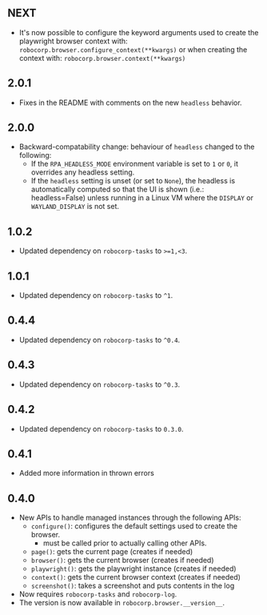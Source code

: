 NEXT
-----------------------------

- It's now possible to configure the keyword arguments used to create the playwright browser context with:
    `robocorp.browser.configure_context(**kwargs)` 
    or when creating the context with:
    `robocorp.browser.context(**kwargs)`
  

2.0.1
-----------------------------

- Fixes in the README with comments on the new `headless` behavior.

2.0.0
-----------------------------

- Backward-compatability change: behaviour of `headless` changed to the following:
    - If the `RPA_HEADLESS_MODE` environment variable is set to `1` or `0`, it overrides any headless setting.
    - If the `headless` setting is unset (or set to `None`), the headless is automatically computed so that
      the UI is shown (i.e.: headless=False) unless running in a Linux VM where the `DISPLAY` or `WAYLAND_DISPLAY` is not set.

1.0.2
-----------------------------

- Updated dependency on `robocorp-tasks` to `>=1,<3`.

1.0.1
-----------------------------

- Updated dependency on `robocorp-tasks` to `^1`.

0.4.4
-----------------------------

- Updated dependency on `robocorp-tasks` to `^0.4`.

0.4.3
-----------------------------

- Updated dependency on `robocorp-tasks` to `^0.3`.

0.4.2
-----------------------------

- Updated dependency on `robocorp-tasks` to `0.3.0`.


0.4.1
-----------------------------

- Added more information in thrown errors

0.4.0
-----------------------------

- New APIs to handle managed instances through the following APIs:
    - `configure()`: configures the default settings used to create the browser.
        - must be called prior to actually calling other APIs.
    - `page()`: gets the current page (creates if needed)
    - `browser()`: gets the current browser (creates if needed)
    - `playwright()`: gets the playwright instance (creates if needed)
    - `context()`: gets the current browser context (creates if needed)
    - `screenshot()`: takes a screenshot and puts contents in the log
- Now requires `robocorp-tasks` and `robocorp-log`.
- The version is now available in `robocorp.browser.__version__`.